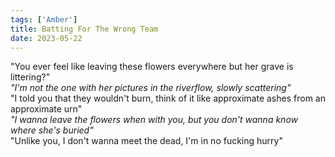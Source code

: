 ```yaml
---
tags: ['Amber']
title: Batting For The Wrong Team
date: 2023-05-22
---
```


"You ever feel like leaving these flowers everywhere but her grave is littering?"  
*"I'm not the one with her pictures in the riverflow, slowly scattering"*  
"I told you that they wouldn't burn, think of it like approximate ashes from an approximate urn"  
*"I wanna leave the flowers when with you, but you don't wanna know where she's buried"*  
"Unlike you, I don't wanna meet the dead, I'm in no fucking hurry"
